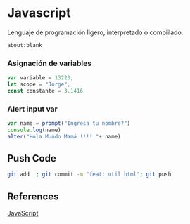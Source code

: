 # Javascript

Lenguaje de programación ligero, interpretado o compiilado.

```html
about:blank
```



### Asignación de variables

```javascript
var variable = 13223;
let scope = "Jorge";
const constante = 3.1416

```

### Alert input var
```javascript
var name = prompt("Ingresa tu nombre?")
console.log(name)
alter("Hola Mundo Mamá !!!! "+ name)
```

## Push Code

```sh
git add .; git commit -m "feat: util html"; git push
```

## References

[JavaScript](https://developer.mozilla.org/es/docs/Learn/Front-end_web_developer)